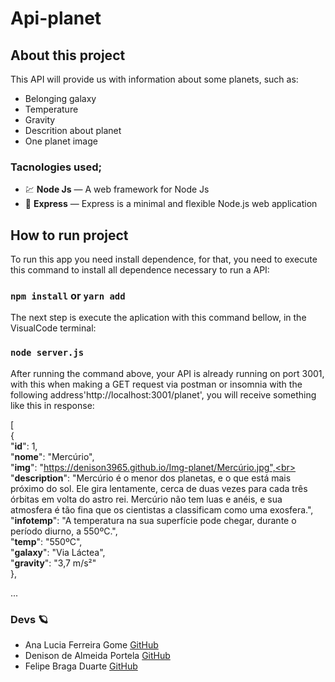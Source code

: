 #  Api-planet 


## About this project

This API will provide us with information about some planets, such as:

- Belonging galaxy
- Temperature
- Gravity
- Descrition about planet
- One planet image

### Tacnologies used;

- 💹 **Node Js** — A web framework for Node Js
- 🔗 **Express** — Express is a minimal and flexible Node.js web application

## How to run project

  To run this app you need install dependence, for that, you need to execute this command to install all dependence necessary to run a API:
  
  ### `npm install` or `yarn add`
  
  The next step is execute the aplication with this command bellow, in the VisualCode terminal:
  
  ### `node server.js`
  
After running the command above, your API is already running on port 3001,
with this when making a GET request via postman or insomnia with the following address'http://localhost:3001/planet', you will receive something like this in response:

[<br>
  {<br>
    "**id**": 1,<br>
    "**nome**": "Mercúrio",<br>
    "**img**": "https://denison3965.github.io/Img-planet/Mercúrio.jpg",<br>
    "**description**": "Mercúrio é o menor dos planetas, e o que está mais próximo do sol. Ele gira lentamente, cerca de duas vezes para cada três órbitas em volta do astro rei. Mercúrio não tem luas e anéis, e sua atmosfera é tão fina que os cientistas a classificam como uma exosfera.",
    "**infotemp**": "A temperatura na sua superfície pode chegar, durante o período diurno, a 550ºC.",<br>
    "**temp**": "550ºC",<br>
    "**galaxy**": "Via Láctea",<br>
    "**gravity**": "3,7 m/s²"<br>
  },<br>
  
  ...
  
  
  ### Devs 🪐

  - Ana Lucia Ferreira Gome [GitHub](https://github.com/Ana204)
  - Denison de Almeida Portela [GitHub](https://github.com/denison3965)
  - Felipe Braga Duarte [GitHub](https://github.com/obragaa)
